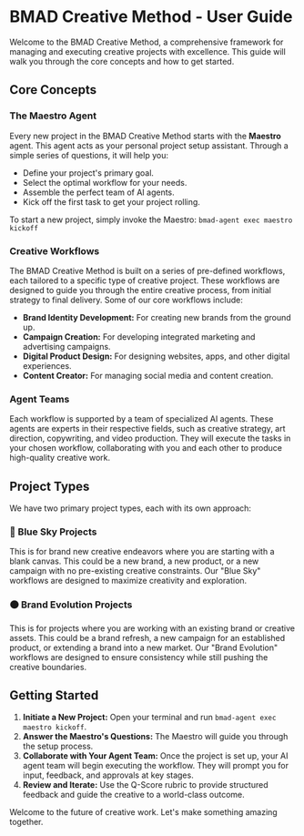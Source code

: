 # BMAD Creative Method - User Guide

Welcome to the BMAD Creative Method, a comprehensive framework for managing and executing creative projects with excellence. This guide will walk you through the core concepts and how to get started.

## Core Concepts

### The Maestro Agent
Every new project in the BMAD Creative Method starts with the **Maestro** agent. This agent acts as your personal project setup assistant. Through a simple series of questions, it will help you:
- Define your project's primary goal.
- Select the optimal workflow for your needs.
- Assemble the perfect team of AI agents.
- Kick off the first task to get your project rolling.

To start a new project, simply invoke the Maestro: `bmad-agent exec maestro kickoff`

### Creative Workflows
The BMAD Creative Method is built on a series of pre-defined workflows, each tailored to a specific type of creative project. These workflows are designed to guide you through the entire creative process, from initial strategy to final delivery. Some of our core workflows include:
- **Brand Identity Development:** For creating new brands from the ground up.
- **Campaign Creation:** For developing integrated marketing and advertising campaigns.
- **Digital Product Design:** For designing websites, apps, and other digital experiences.
- **Content Creator:** For managing social media and content creation.

### Agent Teams
Each workflow is supported by a team of specialized AI agents. These agents are experts in their respective fields, such as creative strategy, art direction, copywriting, and video production. They will execute the tasks in your chosen workflow, collaborating with you and each other to produce high-quality creative work.

## Project Types

We have two primary project types, each with its own approach:

### 🔵 Blue Sky Projects
This is for brand new creative endeavors where you are starting with a blank canvas. This could be a new brand, a new product, or a new campaign with no pre-existing creative constraints. Our "Blue Sky" workflows are designed to maximize creativity and exploration.

### 🟠 Brand Evolution Projects
This is for projects where you are working with an existing brand or creative assets. This could be a brand refresh, a new campaign for an established product, or extending a brand into a new market. Our "Brand Evolution" workflows are designed to ensure consistency while still pushing the creative boundaries.

## Getting Started

1.  **Initiate a New Project:** Open your terminal and run `bmad-agent exec maestro kickoff`.
2.  **Answer the Maestro's Questions:** The Maestro will guide you through the setup process.
3.  **Collaborate with Your Agent Team:** Once the project is set up, your AI agent team will begin executing the workflow. They will prompt you for input, feedback, and approvals at key stages.
4.  **Review and Iterate:** Use the Q-Score rubric to provide structured feedback and guide the creative to a world-class outcome.

Welcome to the future of creative work. Let's make something amazing together.
